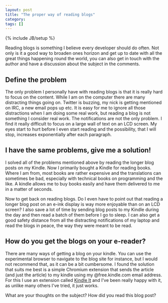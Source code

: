 ```yaml
---
layout: post
title: "The proper way of reading blogs"
category: 
tags: []
---
```

{% include JB/setup %}

Reading blogs is something I believe every developer should do often. Not only is it a good way to broaden ones horizon and get up to date with all the great things happening round the world, you can also get in touch with the author and have a discussion about the subject in the comments. 

Define the problem
------------------

The only problem I personally have with reading blogs is that it is really hard to focus on the content. While I am on the computer there are many distracting things going on. Twitter is buzzing, my nick is getting mentioned on IRC, a new email pops up etc. It is easy for me to ignore all those distractions when I am doing some real work, but reading a blog is not something I consider real work. The notifications are not the only problem. I find it really difficult to focus on a large wall of text on an LCD screen. My eyes start to hurt before I even start reading and the possibility, that I will stop, increases exponentially after each paragraph.

I have the same problems, give me a solution!
---------------------------------------------

I solved all of the problems mentioned above by reading the longer blog posts on my Kindle. Now I primarily bought a Kindle for reading books. Where I am from, most books are rather expensive and the translations can sometimes be bad, especially with technical books on programming and the like. A kindle allows me to buy books easily and have them delivered to me in a matter of seconds.

Now to get back on reading blogs. Do I even have to point out that reading a longer blog post on an e-ink display is way more enjoyable than on an LCD screen? I also save a lot of time by sending blog posts to my Kindle during the day and then read a batch of them before I go to sleep. I can also get a good safety distance from all the distracting notifications of my laptop and read the blogs in peace, the way they were meant to be read.

How do you get the blogs on your e-reader?
------------------------------------------

There are many ways of getting a blog on your kindle. You can use the experimental browser to navigate to the blog site for instance, but I would not recommend that, as it can be a bit cumbersome. I found the solution that suits me best is a simple Chromium extension that sends the article (and just the article) to my kindle using my @free.kindle.com email address. For this I use an extension called [Kindle It](http://fivefilters.org/kindle-it/) and I've been really happy with it, as unlike many others I've tried, it just works.

What are your thoughts on the subject? How did you read this blog post?

